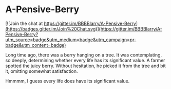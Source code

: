 # A-Pensive-Berry

[![Join the chat at https://gitter.im/BBBBlarry/A-Pensive-Berry](https://badges.gitter.im/Join%20Chat.svg)](https://gitter.im/BBBBlarry/A-Pensive-Berry?utm_source=badge&utm_medium=badge&utm_campaign=pr-badge&utm_content=badge)

Long time ago, there was a berry hanging on a tree. It was contemplating, so deeply, determining whether every life has its significant value. A farmer spotted the juicy berry. Without hesitation, he picked it from the tree and bit it, omitting somewhat satisfaction.

Hmmmm, I guess every life does have its significant value.
